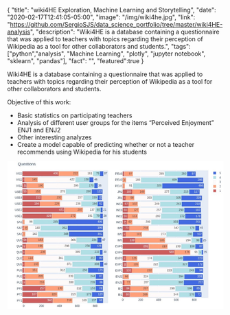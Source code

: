 {
  "title": "wiki4HE Exploration, Machine Learning and Storytelling",
  "date": "2020-02-17T12:41:05-05:00",
  "image": "/img/wiki4he.jpg",
  "link": "https://github.com/SergioSJS/data_science_portfolio/tree/master/wiki4HE-analysis",
  "description": "Wiki4HE is a database containing a questionnaire that was applied to teachers with topics regarding their perception of Wikipedia as a tool for other collaborators and students.",
  "tags": ["python","analysis", "Machine Learning", "plotly", "jupyter notebook", "sklearn", "pandas"],
  "fact": "",
  "featured":true
}

Wiki4HE is a database containing a questionnaire that was applied to teachers with topics regarding their perception of Wikipedia as a tool for other collaborators and students. 

Objective of this work:
* Basic statistics on participating teachers
* Analysis of different user groups for the items “Perceived Enjoyment” ENJ1 and ENJ2
* Other interesting analyzes
* Create a model capable of predicting whether or not a teacher recommends using Wikipedia for his students

![test](/img/wiki4he.jpg#center)